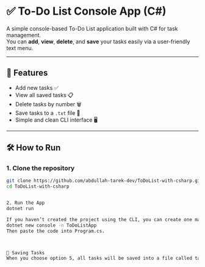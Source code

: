 # ✅ To-Do List Console App (C#)

A simple console-based To-Do List application built with C# for task management.  
You can **add**, **view**, **delete**, and **save** your tasks easily via a user-friendly text menu.

---

## 🚀 Features

- Add new tasks ✅  
- View all saved tasks 📋  
- Delete tasks by number 🗑️  
- Save tasks to a `.txt` file 💾  
- Simple and clean CLI interface 🖥️

---

## 🛠️ How to Run

### 1. Clone the repository

```bash
git clone https://github.com/abdullah-tarek-dev/ToDoList-with-csharp.git
cd ToDoList-with-csharp


2. Run the App
dotnet run

If you haven’t created the project using the CLI, you can create one manually:
dotnet new console -n ToDoListApp
Then paste the code into Program.cs.



📂 Saving Tasks
When you choose option 5, all tasks will be saved into a file called tasks.txt in the root directory.




